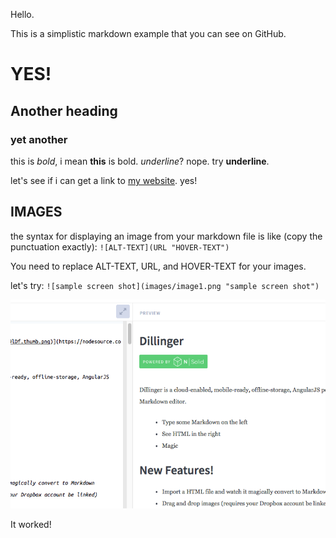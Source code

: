 Hello.

This is a simplistic markdown example that you can see on GitHub.

# YES!
## Another heading
### yet another

this is *bold*, i mean **this** is bold. 
_underline_? nope. try __underline__. 

let's see if i can get a link to [my website](http://fredgibbs.net). yes!

## IMAGES
the syntax for displaying an image from your markdown file is like (copy the punctuation exactly):
`![ALT-TEXT](URL "HOVER-TEXT")`

You need to replace ALT-TEXT, URL, and HOVER-TEXT for your images.

let's try:
`![sample screen shot](images/image1.png "sample screen shot")`

![sample screen shot](images/image1.png "sample screen shot")

It worked! 
